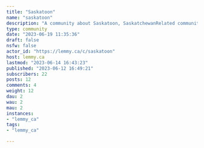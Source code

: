 ```yaml
---
title: "Saskatoon" 
name: "saskatoon"
description: "A community about Saskatoon, SaskatchewanRelated communities: * [!sask@lemmy.ca](https://lemmy.ca/c/sask) * [!regina@lemmy.ca](https://lemmy.ca/c/regina) "
type: community
date: "2023-06-19 11:35:36"
draft: false
nsfw: false
actor_id: "https://lemmy.ca/c/saskatoon"
host: lemmy.ca
lastmod: "2023-06-14 16:43:23"
published: "2023-06-12 16:49:21"
subscribers: 22
posts: 12
comments: 4
weight: 12
dau: 2
wau: 2
mau: 2
instances:
- "lemmy_ca"
tags: 
- "lemmy_ca"

---
```

